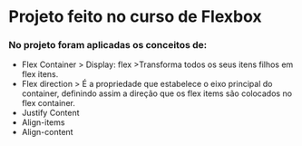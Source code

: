 # Projeto feito no curso de Flexbox

### No projeto foram aplicadas os conceitos de:

- Flex Container > Display: flex >Transforma todos os seus itens filhos em flex itens.
- Flex direction > É a propriedade que estabelece o eixo principal do container,
  definindo assim a direção que os flex items são colocados no flex container.
- Justify Content
- Align-items
- Align-content
